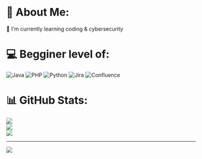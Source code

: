 # 💫 About Me:
🧩 I'm currently learning coding & cybersecurity<br>


# 💻 Begginer level of:
![Java](https://img.shields.io/badge/java-%23ED8B00.svg?style=for-the-badge&logo=openjdk&logoColor=white) ![PHP](https://img.shields.io/badge/php-%23777BB4.svg?style=for-the-badge&logo=php&logoColor=white) ![Python](https://img.shields.io/badge/python-3670A0?style=for-the-badge&logo=python&logoColor=ffdd54) ![Jira](https://img.shields.io/badge/jira-%230A0FFF.svg?style=for-the-badge&logo=jira&logoColor=white) ![Confluence](https://img.shields.io/badge/confluence-%23172BF4.svg?style=for-the-badge&logo=confluence&logoColor=white)
# 📊 GitHub Stats:
![](https://github-readme-stats.vercel.app/api?username=ea3gdx&theme=aura&hide_border=false&include_all_commits=false&count_private=true)<br/>
![](https://nirzak-streak-stats.vercel.app/?user=ea3gdx&theme=aura&hide_border=false)<br/>
![](https://github-readme-stats.vercel.app/api/top-langs/?username=ea3gdx&theme=aura&hide_border=false&include_all_commits=false&count_private=true&layout=compact)

---
[![](https://visitcount.itsvg.in/api?id=ea3gdx&icon=0&color=0)](https://visitcount.itsvg.in)

<!-- Proudly created with GPRM ( https://gprm.itsvg.in ) -->

